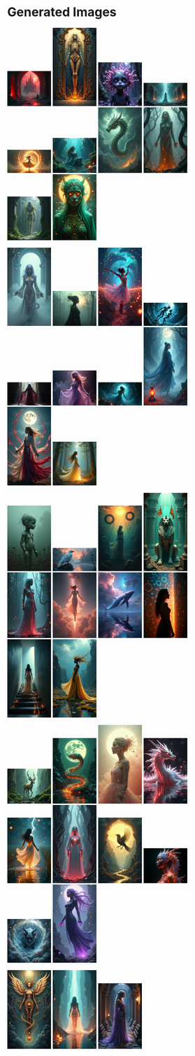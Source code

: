 # Generated Images



<img src="2025_06_25_01.png" width="100"/> <img src="2025_06_25_02.png" width="100"/> <img src="2025_06_25_03.png" width="100"/> <img src="2025_06_25_04.png" width="100"/> <img src="2025_06_25_05.png" width="100"/> <img src="2025_06_25_06.png" width="100"/> <img src="2025_06_25_07.png" width="100"/> <img src="2025_06_25_08.png" width="100"/> <img src="2025_06_25_09.png" width="100"/> <img src="2025_06_25_10.png" width="100"/>

<img src="2025_06_25_11.png" width="100"/> <img src="2025_06_25_12.png" width="100"/> <img src="2025_06_25_13.png" width="100"/> <img src="2025_06_25_14.png" width="100"/> <img src="2025_06_25_15.png" width="100"/> <img src="2025_06_25_16.png" width="100"/> <img src="2025_06_25_17.png" width="100"/> <img src="2025_06_25_18.png" width="100"/> <img src="2025_06_25_19.png" width="100"/> <img src="2025_06_25_20.png" width="100"/>

<img src="2025_06_25_21.png" width="100"/> <img src="2025_06_25_22.png" width="100"/> <img src="2025_06_25_23.png" width="100"/> <img src="2025_06_25_24.png" width="100"/> <img src="2025_06_25_25.png" width="100"/> <img src="2025_06_25_26.png" width="100"/> <img src="2025_06_25_27.png" width="100"/> <img src="2025_06_25_28.png" width="100"/> <img src="2025_06_25_29.png" width="100"/> <img src="2025_06_25_30.png" width="100"/>

<img src="2025_06_25_31.png" width="100"/> <img src="2025_06_25_32.png" width="100"/> <img src="2025_06_25_33.png" width="100"/> <img src="2025_06_25_34.png" width="100"/> <img src="2025_06_25_35.png" width="100"/> <img src="2025_06_25_36.png" width="100"/> <img src="2025_06_25_37.png" width="100"/> <img src="2025_06_25_38.png" width="100"/> <img src="2025_06_25_39.png" width="100"/> <img src="2025_06_25_40.png" width="100"/>

<img src="2025_06_25_41.png" width="100"/> <img src="2025_06_25_42.png" width="100"/> <img src="2025_06_25_43.png" width="100"/>